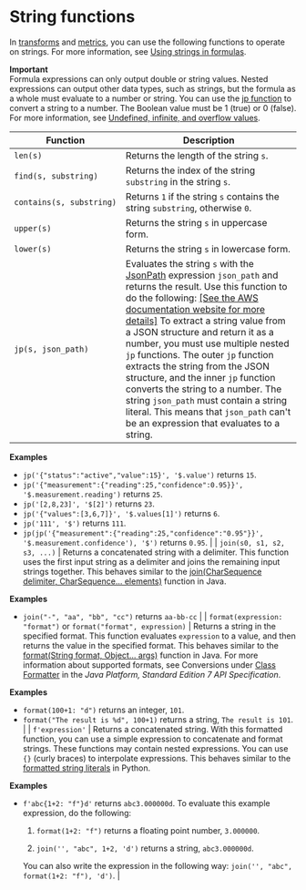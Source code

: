 # String functions<a name="expression-string-functions"></a>

In [transforms](transforms.md) and [metrics](metrics.md), you can use the following functions to operate on strings\. For more information, see [Using strings in formulas](expression-tutorials.md#use-strings-in-formulas)\.

**Important**  
<a name="formula-output-rules"></a>Formula expressions can only output double or string values\. Nested expressions can output other data types, such as strings, but the formula as a whole must evaluate to a number or string\. You can use the [jp function](#jp-definition) to convert a string to a number\. The Boolean value must be 1 \(true\) or 0 \(false\)\. For more information, see [Undefined, infinite, and overflow values](expression-tutorials.md#undefined-values)\.


| Function | Description | 
| --- | --- | 
|  `len(s)`  |  Returns the length of the string `s`\.  | 
|  `find(s, substring)`  |  Returns the index of the string `substring` in the string `s`\.  | 
|  `contains(s, substring)`  |  Returns `1` if the string `s` contains the string `substring`, otherwise `0`\.  | 
|  `upper(s)`  |  Returns the string `s` in uppercase form\.  | 
|  `lower(s)`  |  Returns the string `s` in lowercase form\.  | 
|   `jp(s, json_path)`  |  Evaluates the string `s` with the [JsonPath](https://github.com/json-path/JsonPath) expression `json_path` and returns the result\. Use this function to do the following: [\[See the AWS documentation website for more details\]](http://docs.aws.amazon.com/iot-sitewise/latest/userguide/expression-string-functions.html) To extract a string value from a JSON structure and return it as a number, you must use multiple nested `jp` functions\. The outer `jp` function extracts the string from the JSON structure, and the inner `jp` function converts the string to a number\. The string `json_path` must contain a string literal\. This means that `json_path` can't be an expression that evaluates to a string\. 

**Examples**  
+ `jp('{"status":"active","value":15}', '$.value')` returns `15`\.
+ `jp('{"measurement":{"reading":25,"confidence":0.95}}', '$.measurement.reading')` returns `25`\.
+ `jp('[2,8,23]', '$[2]')` returns `23`\.
+ `jp('{"values":[3,6,7]}', '$.values[1]')` returns `6`\.
+ `jp('111', '$')` returns `111`\.
+ `jp(jp('{"measurement":{"reading":25,"confidence":"0.95"}}', '$.measurement.confidence'), '$')` returns `0.95`\.  | 
|  `join(s0, s1, s2, s3, ...)`  |  Returns a concatenated string with a delimiter\. This function uses the first input string as a delimiter and joins the remaining input strings together\. This behaves similar to the [join\(CharSequence delimiter, CharSequence\.\.\. elements\)](https://docs.oracle.com/javase/8/docs/api/java/lang/String.html#join-java.lang.CharSequence-java.lang.CharSequence...-) function in Java\. 

**Examples**  
+ `join("-", "aa", "bb", "cc")` returns `aa-bb-cc`  | 
|  `format(expression: "format")` or `format("format", expression)`  |  Returns a string in the specified format\. This function evaluates `expression` to a value, and then returns the value in the specified format\. This behaves similar to the [format\(String format, Object\.\.\. args\)](https://docs.oracle.com/javase/8/docs/api/java/lang/String.html#format-java.lang.String-java.lang.Object...-) function in Java\. For more information about supported formats, see Conversions under [Class Formatter](https://docs.oracle.com/javase/7/docs/api/java/util/Formatter.html) in the *Java Platform, Standard Edition 7 API Specification*\. 

**Examples**  
+ `format(100+1: "d")` returns an integer, `101`\.
+ `format("The result is %d", 100+1)` returns a string, `The result is 101`\.  | 
|  `f'expression'`  |  Returns a concatenated string\. With this formatted function, you can use a simple expression to concatenate and format strings\. These functions may contain nested expressions\. You can use `{}` \(curly braces\) to interpolate expressions\. This behaves similar to the [formatted string literals](https://docs.python.org/3/reference/lexical_analysis.html#f-strings) in Python\. 

**Examples**  
+ `f'abc{1+2: "f"}d'` returns `abc3.000000d`\. To evaluate this example expression, do the following:

  1. `format(1+2: "f")` returns a floating point number, `3.000000`\.

  1. `join('', "abc", 1+2, 'd')` returns a string, `abc3.000000d`\.

  You can also write the expression in the following way: `join('', "abc", format(1+2: "f"), 'd')`\.  | 